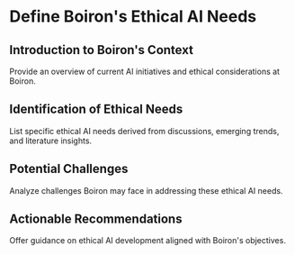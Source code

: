 

# Define Boiron's Ethical AI Needs

## Introduction to Boiron's Context
Provide an overview of current AI initiatives and ethical considerations at Boiron.

## Identification of Ethical Needs
List specific ethical AI needs derived from discussions, emerging trends, and literature insights.

## Potential Challenges
Analyze challenges Boiron may face in addressing these ethical AI needs.

## Actionable Recommendations
Offer guidance on ethical AI development aligned with Boiron's objectives.